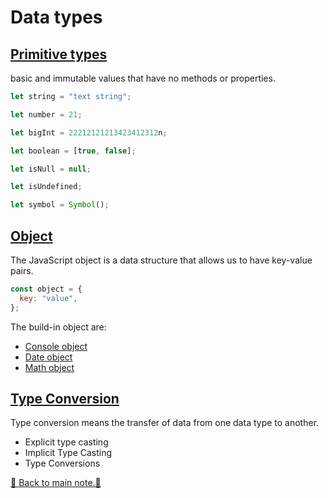 # Data types

## [Primitive types](/code/data-types/primitive-type.js)

basic and immutable values that have no methods or properties.

```js
let string = "text string";

let number = 21;

let bigInt = 22212121213423412312n;

let boolean = [true, false];

let isNull = null;

let isUndefined;

let symbol = Symbol();
```

## [Object](/code/data-types/object-type.js)

The JavaScript object is a data structure that allows us to have key-value pairs.

```js
const object = {
  key: "value",
};
```

The build-in object are:

- [Console object](/code/data-types/build-in/console.js)
- [Date object](/code/data-types/build-in/date.js)
- [Math object](/code/data-types/build-in/math.js)

## [Type Conversion](/code/data-types/type-conversion.js)

Type conversion means the transfer of data from one data type to another.

- Explicit type casting
- Implicit Type Casting
- Type Conversions

[📒 Back to main note.📒](/README.md)
